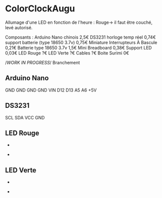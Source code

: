 # ColorClockAugu
Allumage d'une LED en fonction de l'heure : Rouge-> il faut être couché, levé autorisé.

Composants :
Arduino Nano chinois                     2,5€
DS3231 horloge temp réel                 0,74€
support batterie (type 18650 3.7v)       0,75€
Miniature Interrupteurs À Bascule        0,21€
Batterie  type 18650 3.7v                1,5€
Mini Breadboard                          0,38€
Support LED                              0,03€
LED Rouge                                ?€
LED Verte                                ?€
Cables                                   ?€
Boite Surimi                             0€



/*WORK IN PROGRESS*/
Branchement 

Arduino Nano  
-----------

GND
GND
GND
GND
VIN
D12
D13
A5
A6
+5V

DS3231
--------
SCL
SDA
VCC
GND

LED Rouge
---------
+
-

LED Verte
----------
+
-






